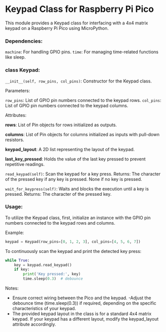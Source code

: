 # Keypad Class for Raspberry Pi Pico

This module provides a Keypad class for interfacing with a 4x4 matrix keypad on a Raspberry Pi Pico using MicroPython.

### Dependencies:

`machine`: For handling GPIO pins.
`time`: For managing time-related functions like sleep.

### **class Keypad**:

`__init__(self, row_pins, col_pins)`:
Constructor for the Keypad class.

Parameters:

`row_pins`: List of GPIO pin numbers connected to the keypad rows.
`col_pins`: List of GPIO pin numbers connected to the keypad columns.

Attributes:

**rows**: List of Pin objects for rows initialized as outputs.

**columns**: List of Pin objects for columns initialized as inputs with pull-down resistors.

**keypad_layout**: A 2D list representing the layout of the keypad.

**last_key_pressed**: Holds the value of the last key pressed to prevent repetitive readings.

`read_keypad(self)`:
Scan the keypad for a key press.
Returns: The character of the pressed key if any key is pressed. None if no key is pressed.


`wait_for_keypress(self)`:
Waits and blocks the execution until a key is pressed.
Returns: The character of the pressed key.

### Usage:
To utilize the Keypad class, first, initialize an instance with the GPIO pin numbers connected to the keypad rows and columns.

Example:

```python
keypad = Keypad(row_pins=[0, 1, 2, 3], col_pins=[4, 5, 6, 7])
```

To continuously scan the keypad and print the detected key press:

```python
while True:
    key = keypad.read_keypad()
    if key:
        print('Key pressed:', key)
        time.sleep(0.3)  # debounce
```

Notes:
- Ensure correct wiring between the Pico and the keypad.
-Adjust the debounce time (time.sleep(0.3)) if required, depending on the specific characteristics of your keypad.
- The provided keypad layout in the class is for a standard 4x4 matrix keypad. If your keypad has a different layout, modify the keypad_layout attribute accordingly.